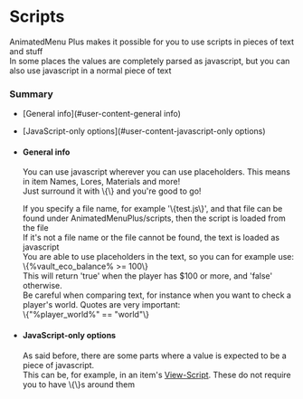 # Scripts #
AnimatedMenu Plus makes it possible for you to use scripts in pieces of text and stuff  
In some places the values are completely parsed as javascript, but you can also use javascript in a normal piece of text  
### Summary ###
- [General info](#user-content-general info)
- [JavaScript-only options](#user-content-javascript-only options)

- #### General info ####
  You can use javascript wherever you can use placeholders. This means in item Names, Lores, Materials and more!  
  Just surround it with \\{\\} and you're good to go!  
     
  If you specify a file name, for example '\\{test.js\\}', and that file can be found under AnimatedMenuPlus/scripts, then the script is loaded from the file  
  If it's not a file name or the file cannot be found, the text is loaded as javascript  
  You are able to use placeholders in the text, so you can for example use:  
  \\{%vault_eco_balance% &gt;= 100\\}  
  This will return 'true' when the player has $100 or more, and 'false' otherwise.  
  Be careful when comparing text, for instance when you want to check a player's world. Quotes are very important:  
  \\{"%player_world%" == "world"\\}  

- #### JavaScript-only options ####
  As said before, there are some parts where a value is expected to be a piece of javascript.  
  This can be, for example, in an item's [View-Script](items.md#view_script). These do not require you to have \\{\\}s around them  


